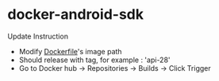 # docker-android-sdk
Update Instruction
- Modify [Dockerfile](https://github.com/cardinalblue/docker-android-sdk/blob/master/Dockerfile)'s image path
- Should release with tag, for example : 'api-28'
- Go to Docker hub -> Repositories -> Builds -> Click Trigger
